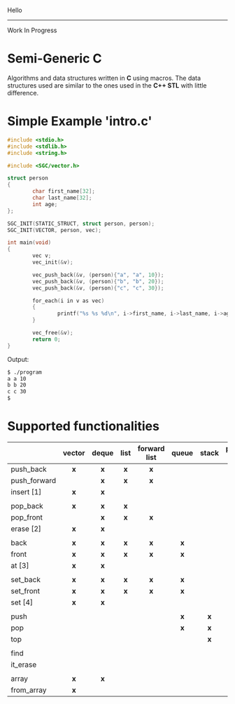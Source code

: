 ﻿Hello



--------------------------------------------------





Work In Progress

# Semi-Generic C
Algorithms and data structures written in **C** using macros. The data structures used are similar to the ones used in the **C++ STL** with little difference.

# Simple Example 'intro.c'

```c
#include <stdio.h>
#include <stdlib.h>
#include <string.h>

#include <SGC/vector.h>

struct person
{
        char first_name[32];
        char last_name[32];
        int age;
};

SGC_INIT(STATIC_STRUCT, struct person, person);
SGC_INIT(VECTOR, person, vec);

int main(void)
{
        vec v;
        vec_init(&v);

        vec_push_back(&v, (person){"a", "a", 10});
        vec_push_back(&v, (person){"b", "b", 20});
        vec_push_back(&v, (person){"c", "c", 30});

        for_each(i in v as vec)
        {
                printf("%s %s %d\n", i->first_name, i->last_name, i->age);
        }

        vec_free(&v);
        return 0;
}
```

Output:
```bash
$ ./program
a a 10
b b 20
c c 30
$ 
```
# Supported functionalities

|                | vector | deque | list | forward<br>list | queue | stack | priority<br>queue | set | unordered<br>set | map | unordered<br>map |
| -------------- | :----: | :---: | :--: | :-------------: | :---: | :---: | :---------------: | :-: | :--------------: | :-: | :--------------: |
| push_back      | **x**      | **x**     | **x**    | **x**               |       |       |                   |     |                  |     |                  |
| push_forward   |        | **x**     | **x**    | **x**               |       |       |                   |     |                  |     |                  |
| insert [1]     | **x**      | **x**     |      |                 |       |       |                   | **x**   | **x**                |     |                  |
|                |        |       |      |                 |       |       |                   |     |                  |     |                  |
| pop_back       | **x**      | **x**     | **x**    |                 |       |       |                   |     |                  |     |                  |
| pop_front      |        | **x**     | **x**    | **x**               |       |       |                   |     |                  |     |                  |
| erase [2]      | **x**      | **x**     |      |                 |       |       |                   | **x**   | **x**                | **x**   | **x**                |
|                |        |       |      |                 |       |       |                   |     |                  |     |                  |
| back           | **x**      | **x**     | **x**    | **x**               | **x**     |       |                   |     |                  |     |                  |
| front          | **x**      | **x**     | **x**    | **x**               | **x**     |       |                   |     |                  |     |                  |
| at [3]         | **x**      | **x**     |      |                 |       |       |                   |     |                  | **x**   | **x**                |
|                |        |       |      |                 |       |       |                   |     |                  |     |                  |
| set_back       | **x**      | **x**     | **x**    | **x**               | **x**     |       |                   |     |                  |     |                  |
| set_front      | **x**      | **x**     | **x**    | **x**               | **x**     |       |                   |     |                  |     |                  |
| set [4]        | **x**      | **x**     |      |                 |       |       |                   |     |                  | **x**   | **x**                |
|                |        |       |      |                 |       |       |                   |     |                  |     |                  |
| push           |        |       |      |                 | **x**     | **x**     | **x**                 |     |                  |     |                  |
| pop            |        |       |      |                 | **x**     | **x**     | **x**                 |     |                  |     |                  |
| top            |        |       |      |                 |       | **x**     | **x**                 |     |                  |     |                  |
|                |        |       |      |                 |       |       |                   |     |                  |     |                  |
| find           |        |       |      |                 |       |       |                   | **x**   | **x**                | **x**   | **x**                |
| it_erase       |        |       |      |                 |       |       |                   | **x**   | **x**                | **x**   | **x**                |
|                |        |       |      |                 |       |       |                   |     |                  |     |                  |
| array          | **x**      | **x**     |      |                 |       |       |                   |     |                  |     |                  |
| from_array     | **x**      |       |      |                 |       |       | **x**                 |     |                  |     |                  |
